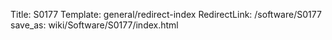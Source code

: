 Title: S0177
Template: general/redirect-index
RedirectLink: /software/S0177
save_as: wiki/Software/S0177/index.html